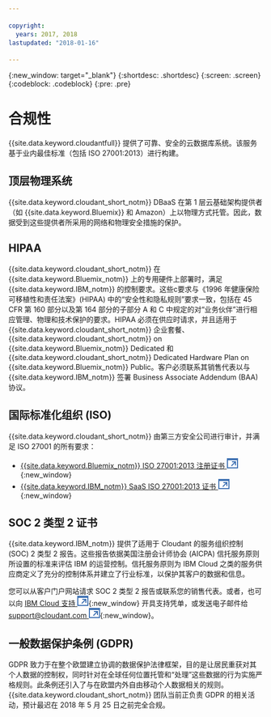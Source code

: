 ```yaml
---

copyright:
  years: 2017, 2018
lastupdated: "2018-01-16"

---
```


{:new_window: target="_blank"}
{:shortdesc: .shortdesc}
{:screen: .screen}
{:codeblock: .codeblock}
{:pre: .pre}

<!-- Acrolinx: 2017-04-28 -->

# 合规性

{{site.data.keyword.cloudantfull}} 提供了可靠、安全的云数据库系统。该服务基于业内最佳标准（包括 ISO 27001:2013）进行构建。

## 顶层物理系统

{{site.data.keyword.cloudant_short_notm}} DBaaS 在第 1 层云基础架构提供者（如 {{site.data.keyword.Bluemix}} 和 Amazon）上以物理方式托管。因此，数据受到这些提供者所采用的网络和物理安全措施的保护。

## HIPAA

{{site.data.keyword.cloudant_short_notm}} 在 {{site.data.keyword.Bluemix_notm}} 上的专用硬件上部署时，满足 {{site.data.keyword.IBM_notm}} 的控制要求。这些c要求与《1996 年健康保险可移植性和责任法案》(HIPAA) 中的“安全性和隐私规则”要求一致，包括在 45 CFR 第 160 部分以及第 164 部分的子部分 A 和 C 中规定的对“业务伙伴”进行相应管理、物理和技术保护的要求。HIPAA 必须在供应时请求，并且适用于 {{site.data.keyword.cloudant_short_notm}} 企业套餐、{{site.data.keyword.cloudant_short_notm}} on {{site.data.keyword.Bluemix_notm}} Dedicated 和 {{site.data.keyword.cloudant_short_notm}} Dedicated Hardware Plan on {{site.data.keyword.Bluemix_notm}} Public。客户必须联系其销售代表以与 {{site.data.keyword.IBM_notm}} 签署 Business Associate Addendum (BAA) 协议。

## 国际标准化组织 (ISO)

{{site.data.keyword.cloudant_short_notm}} 由第三方安全公司进行审计，并满足 ISO 27001 的所有要求：

* [{{site.data.keyword.Bluemix_notm}} ISO 27001:2013 注册证书 ![外部链接图标](../images/launch-glyph.svg "外部链接图标")](ftp://public.dhe.ibm.com/cloud/bluemix/compliance/Bluemix_ISO27K1_WWCert_2016.pdf){:new_window}
* [{{site.data.keyword.IBM_notm}} SaaS ISO 27001:2013 证书 ![外部链接图标](../images/launch-glyph.svg "外部链接图标")](https://www-01.ibm.com/common/ssi/cgi-bin/ssialias?subtype=ST&infotype=SA&htmlfid=KUJ12445USEN&attachment=KUJ12445USEN.PDF){:new_window}

## SOC 2 类型 2 证书

{{site.data.keyword.IBM_notm}} 提供了适用于 Cloudant 的服务组织控制 (SOC) 2 类型 2 报告。这些报告依据美国注册会计师协会 (AICPA) 信托服务原则所设置的标准来评估 IBM 的运营控制。信托服务原则为 IBM Cloud 之类的服务供应商定义了充分的控制体系并建立了行业标准，以保护其客户的数据和信息。


您可以从客户门户网站请求 SOC 2 类型 2 报告或联系您的销售代表。或者，也可以向 [IBM Cloud 支持 ![外部链接图标](../images/launch-glyph.svg "外部链接图标")](https://www.ibm.com/cloud/support){:new_window} 开具支持凭单，或发送电子邮件给 [support@cloudant.com ![外部链接图标](../images/launch-glyph.svg "外部链接图标")](mailto:support@cloudant.com){:new_window}。

## 一般数据保护条例 (GDPR) 

GDPR 致力于在整个欧盟建立协调的数据保护法律框架，目的是让居民重获对其个人数据的控制权，同时针对在全球任何位置托管和“处理”这些数据的行为实施严格规则。此条例还引入了与在欧盟内外自由移动个人数据相关的规则。{{site.data.keyword.cloudant_short_notm}} 团队当前正负责 GDPR 的相关活动，预计最迟在 2018 年 5 月 25 日之前完全合规。
